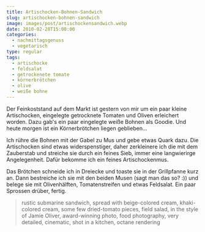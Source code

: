 ```yaml
---
title: Artischocken-Bohnen-Sandwich
slug: artischocken-bohnen-sandwich
image: images/post/artischockensandwich.webp
date: 2010-02-28T15:00:00
categories: 
  - nachmittagsgenuss
  - vegetarisch
type: regular  
tags: 
  - artischocke
  - feldsalat
  - getrockenete tomate
  - körnerbrötchen
  - olive
  - weiße bohne
---
```


Der Feinkoststand auf dem Markt ist gestern von mir um ein paar kleine Artischocken, eingelegte getrocknete Tomaten und Oliven erleichert worden. Dazu gab's ein paar eingelegte weiße Bohnen als Goodie. Und heute morgen ist ein Körnerbrötchen liegen geblieben...

Ich rühre die Bohnen mit der Gabel zu Mus und gebe etwas Quark dazu. Die Artischocken sind etwas widerspenstiger, daher zerkleinere ich die mit dem Zauberstab und streiche sie durch ein feines Sieb, immer eine langwierirge Angelegenheit. Dafür bekomme ich ein feines Artischockenmus.

Das Brötchen schneide ich in Dreiecke und toaste sie in der Grillpfanne kurz an. Dann bestreiche ich sie mit den beiden Musen (sagt man das so? :)) und belege sie mit Olivenhälften, Tomatenstreifen und etwas Feldsalat. Ein paar Sprossen drüber, fertig.

> rustic submarine sandwich, spread with beige-colored cream, khaki-colored cream, some few dried-tomato pieces, field salad, in the style of Jamie Oliver, award-winning photo, food photography, very detailed, cinematic, shot in a kitchen, octane rendering